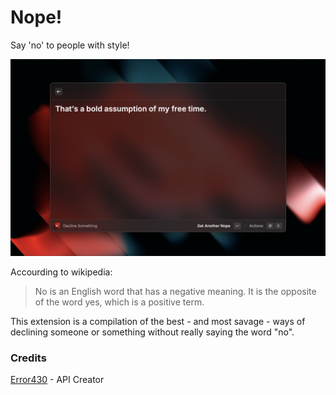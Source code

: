 # Nope! 
Say 'no' to people with style!

![Screenshot](./metadata/screenshot.png)

Accourding to wikipedia:
> No is an English word that has a negative meaning. It is the opposite of the word yes, which is a positive term.

This extension is a compilation of the best - and most savage - ways of declining someone or something without really saying the word "no".


### Credits
[Error430](https://error430.dev/) - API Creator